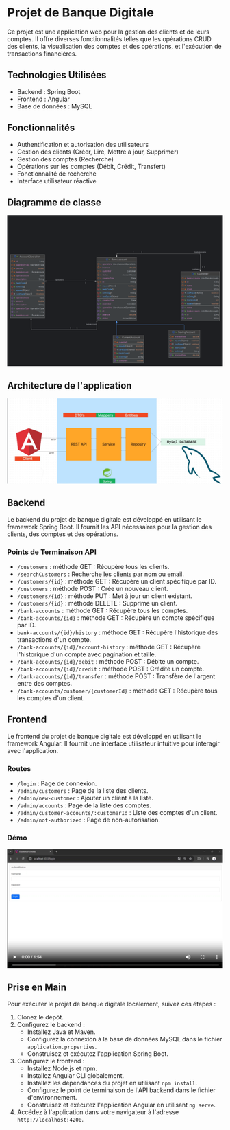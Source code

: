 # Projet de Banque Digitale

Ce projet est une application web pour la gestion des clients et de leurs comptes. Il offre diverses fonctionnalités telles que les opérations CRUD des clients, la visualisation des comptes et des opérations, et l'exécution de transactions financières.

## Technologies Utilisées

- Backend : Spring Boot
- Frontend : Angular
- Base de données : MySQL

## Fonctionnalités

- Authentification et autorisation des utilisateurs
- Gestion des clients (Créer, Lire, Mettre à jour, Supprimer)
- Gestion des comptes (Recherche)
- Opérations sur les comptes (Débit, Crédit, Transfert)
- Fonctionnalité de recherche
- Interface utilisateur réactive
## Diagramme de classe
<img src="Captures/class%20Diagramm.png" alt="class diag">

## Architecture de l'application
<img src="Captures/arch%20Diagramm.png" alt="arch">

## Backend

Le backend du projet de banque digitale est développé en utilisant le framework Spring Boot. Il fournit les API nécessaires pour la gestion des clients, des comptes et des opérations.

### Points de Terminaison API

- `/customers` : méthode GET : Récupère tous les clients.
- `/searchCustomers` : Recherche les clients par nom ou email.
- `/customers/{id}` : méthode GET : Récupère un client spécifique par ID.
- `/customers` : méthode POST : Crée un nouveau client.
- `/customers/{id}` : méthode PUT : Met à jour un client existant.
- `/customers/{id}` : méthode DELETE : Supprime un client.
- `/bank-accounts` : méthode GET : Récupère tous les comptes.
- `/bank-accounts/{id}` : méthode GET : Récupère un compte spécifique par ID.
- `bank-accounts/{id}/history` : méthode GET : Récupère l'historique des transactions d'un compte.
- `/bank-accounts/{id}/account-history` : méthode GET : Récupère l'historique d'un compte avec pagination et taille.
- `/bank-accounts/{id}/debit` : méthode POST : Débite un compte.
- `/bank-accounts/{id}/credit` : méthode POST : Crédite un compte.
- `/bank-accounts/{id}/transfer` : méthode POST : Transfère de l'argent entre des comptes.
- `/bank-accounts/customer/{customerId}` : méthode GET : Récupère tous les comptes d'un client.

## Frontend

Le frontend du projet de banque digitale est développé en utilisant le framework Angular. Il fournit une interface utilisateur intuitive pour interagir avec l'application.

### Routes

- `/login` : Page de connexion.
- `/admin/customers` : Page de la liste des clients.
- `/admin/new-customer` : Ajouter un client à la liste.
- `/admin/accounts` : Page de la liste des comptes.
- `/admin/customer-accounts/:customerId` : Liste des comptes d'un client.
- `/admin/not-authorized` : Page de non-autorisation.

### Démo
[![Watch the video](https://github.com/NouhailaAbdtouirsi/ebanking-backend/blob/master/Captures/thumbnail.png)](https://github.com/NouhailaAbdtouirsi/ebanking-backend/blob/master/Captures/Demo.mp4)
## Prise en Main
Pour exécuter le projet de banque digitale localement, suivez ces étapes :

1. Clonez le dépôt.
2. Configurez le backend :
   - Installez Java et Maven.
   - Configurez la connexion à la base de données MySQL dans le fichier `application.properties`.
   - Construisez et exécutez l'application Spring Boot.
3. Configurez le frontend :
   - Installez Node.js et npm.
   - Installez Angular CLI globalement.
   - Installez les dépendances du projet en utilisant `npm install`.
   - Configurez le point de terminaison de l'API backend dans le fichier d'environnement.
   - Construisez et exécutez l'application Angular en utilisant `ng serve`.
4. Accédez à l'application dans votre navigateur à l'adresse `http://localhost:4200`.
